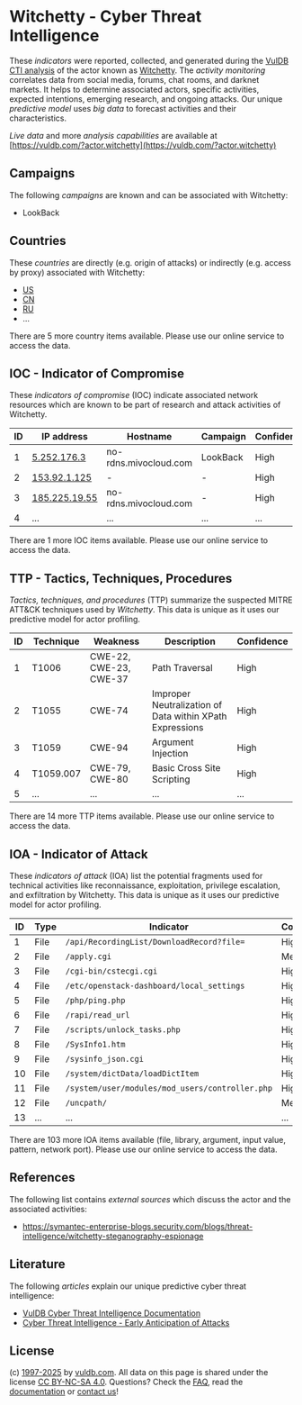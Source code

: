 # Witchetty - Cyber Threat Intelligence

These _indicators_ were reported, collected, and generated during the [VulDB CTI analysis](https://vuldb.com/?kb.cti) of the actor known as [Witchetty](https://vuldb.com/?actor.witchetty). The _activity monitoring_ correlates data from social media, forums, chat rooms, and darknet markets. It helps to determine associated actors, specific activities, expected intentions, emerging research, and ongoing attacks. Our unique _predictive model_ uses _big data_ to forecast activities and their characteristics.

_Live data_ and more _analysis capabilities_ are available at [https://vuldb.com/?actor.witchetty](https://vuldb.com/?actor.witchetty)

## Campaigns

The following _campaigns_ are known and can be associated with Witchetty:

* LookBack

## Countries

These _countries_ are directly (e.g. origin of attacks) or indirectly (e.g. access by proxy) associated with Witchetty:

* [US](https://vuldb.com/?country.us)
* [CN](https://vuldb.com/?country.cn)
* [RU](https://vuldb.com/?country.ru)
* ...

There are 5 more country items available. Please use our online service to access the data.

## IOC - Indicator of Compromise

These _indicators of compromise_ (IOC) indicate associated network resources which are known to be part of research and attack activities of Witchetty.

ID | IP address | Hostname | Campaign | Confidence
-- | ---------- | -------- | -------- | ----------
1 | [5.252.176.3](https://vuldb.com/?ip.5.252.176.3) | no-rdns.mivocloud.com | LookBack | High
2 | [153.92.1.125](https://vuldb.com/?ip.153.92.1.125) | - | - | High
3 | [185.225.19.55](https://vuldb.com/?ip.185.225.19.55) | no-rdns.mivocloud.com | - | High
4 | ... | ... | ... | ...

There are 1 more IOC items available. Please use our online service to access the data.

## TTP - Tactics, Techniques, Procedures

_Tactics, techniques, and procedures_ (TTP) summarize the suspected MITRE ATT&CK techniques used by _Witchetty_. This data is unique as it uses our predictive model for actor profiling.

ID | Technique | Weakness | Description | Confidence
-- | --------- | -------- | ----------- | ----------
1 | T1006 | CWE-22, CWE-23, CWE-37 | Path Traversal | High
2 | T1055 | CWE-74 | Improper Neutralization of Data within XPath Expressions | High
3 | T1059 | CWE-94 | Argument Injection | High
4 | T1059.007 | CWE-79, CWE-80 | Basic Cross Site Scripting | High
5 | ... | ... | ... | ...

There are 14 more TTP items available. Please use our online service to access the data.

## IOA - Indicator of Attack

These _indicators of attack_ (IOA) list the potential fragments used for technical activities like reconnaissance, exploitation, privilege escalation, and exfiltration by Witchetty. This data is unique as it uses our predictive model for actor profiling.

ID | Type | Indicator | Confidence
-- | ---- | --------- | ----------
1 | File | `/api/RecordingList/DownloadRecord?file=` | High
2 | File | `/apply.cgi` | Medium
3 | File | `/cgi-bin/cstecgi.cgi` | High
4 | File | `/etc/openstack-dashboard/local_settings` | High
5 | File | `/php/ping.php` | High
6 | File | `/rapi/read_url` | High
7 | File | `/scripts/unlock_tasks.php` | High
8 | File | `/SysInfo1.htm` | High
9 | File | `/sysinfo_json.cgi` | High
10 | File | `/system/dictData/loadDictItem` | High
11 | File | `/system/user/modules/mod_users/controller.php` | High
12 | File | `/uncpath/` | Medium
13 | ... | ... | ...

There are 103 more IOA items available (file, library, argument, input value, pattern, network port). Please use our online service to access the data.

## References

The following list contains _external sources_ which discuss the actor and the associated activities:

* https://symantec-enterprise-blogs.security.com/blogs/threat-intelligence/witchetty-steganography-espionage

## Literature

The following _articles_ explain our unique predictive cyber threat intelligence:

* [VulDB Cyber Threat Intelligence Documentation](https://vuldb.com/?kb.cti)
* [Cyber Threat Intelligence - Early Anticipation of Attacks](https://www.scip.ch/en/?labs.20201022)

## License

(c) [1997-2025](https://vuldb.com/?kb.changelog) by [vuldb.com](https://vuldb.com/?kb.about). All data on this page is shared under the license [CC BY-NC-SA 4.0](https://creativecommons.org/licenses/by-nc-sa/4.0/). Questions? Check the [FAQ](https://vuldb.com/?kb.faq), read the [documentation](https://vuldb.com/?kb) or [contact us](https://vuldb.com/?contact)!
